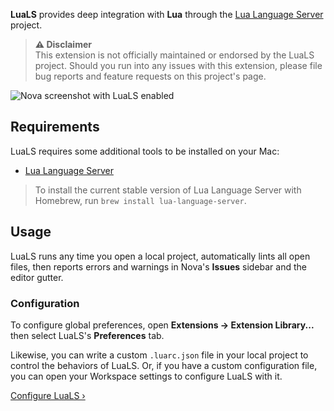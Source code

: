 **LuaLS** provides deep integration with **Lua** through the [Lua Language Server](https://luals.github.io/) project.

> **⚠️ Disclaimer**  
> This extension is not officially maintained or endorsed by the LuaLS project. Should you run into any issues with this extension, please file bug reports and feature requests on this project's page.

![Nova screenshot with LuaLS enabled](https://github.com/alicerunsonfedora/luals-nova/raw/main/screenshot.png)

## Requirements

LuaLS requires some additional tools to be installed on your Mac:

- [Lua Language Server](https://luals.github.io)

> To install the current stable version of Lua Language Server with Homebrew, run `brew install lua-language-server`.

## Usage

LuaLS runs any time you open a local project, automatically lints all open files, then reports errors and warnings in Nova's **Issues** sidebar and the editor gutter.


### Configuration

To configure global preferences, open **Extensions → Extension Library...** then select LuaLS's **Preferences** tab.

Likewise, you can write a custom `.luarc.json` file in your local project to control the behaviors of LuaLS. Or, if you have a custom configuration file, you can open your Workspace settings to configure LuaLS with it.

[Configure LuaLS &rsaquo;](https://luals.github.io/wiki/configuration/)
